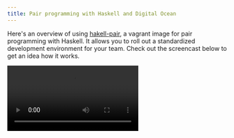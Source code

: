 ```yaml
---
title: Pair programming with Haskell and Digital Ocean
---
```


Here's an overview of using
[hakell-pair](https://github.com/begriffs/haskell-pair), a vagrant
image for pair programming with Haskell. It allows you to roll out
a standardized development environment for your team.  Check out
the screencast below to get an idea how it works.

<div class="flowplayer" data-embed="false">
  <video src="http://player.vimeo.com/external/111187521.hd.mp4?s=7599e8632f58128eda596ff769c04ff7"></video>
</div>
